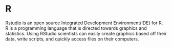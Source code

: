# R

[Rstudio](https://www.rstudio.com/) is an open source Integrated Development Environment(IDE) for R. R is a programming language that is directed towards graphics and statistics. Using RStudio scientists can easily create graphics based off their data, write scripts, and quickly access files on their computers. 
